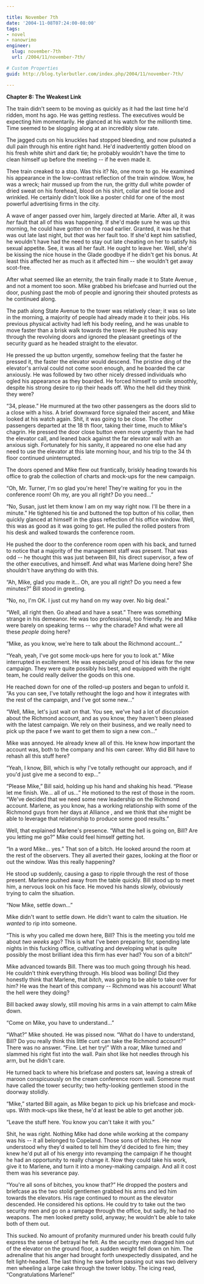 ```yaml
---

title: November 7th
date: '2004-11-08T07:24:00-08:00'
tags:
- novel
- nanowrimo
engineer:
  slug: november-7th
  url: /2004/11/november-7th/

# Custom Properties
guid: http://blog.tylerbutler.com/index.php/2004/11/november-7th/

---
```


**Chapter 8: The Weakest Link**

The train didn't seem to be moving as quickly as it had the last time he'd
ridden, mont hs ago. He was getting restless. The executives would be
expecting him momentarily. He glanced at his watch for the millionth time.
Time seemed to be slogging along at an incredibly slow rate.

The jagged cuts on his knuckles had stopped bleeding, and now pulsated a
dull pain through his entire right hand. He'd inadvertently gotten blood on
his fresh white shirt and dark tie; he probably wouldn't have the time to
clean himself up before the meeting -- if he even made it.

Thee train creaked to a stop. Was this it? No, one more to go. He examined
his appearance in the low-contrast reflection of the train window. Wow, he was
a wreck; hair mussed up from the run, the gritty dull white powder of dried
sweat on his forehead, blood on his shirt, collar and tie loose and wrinkled.
He certainly didn't look like a poster child for one of the most powerful
advertising firms in the city.

A wave of anger passed over him, largely directed at Marie. After all, it
was _her_ fault that all of this was happening. If she'd made sure he was up
this morning, he could have gotten on the road earlier. Granted, it was he
that was out late last night, but _that_ was her fault too. If she'd kept him
satisfied, he wouldn't have had the need to stay out late cheating on her to
satisfy his sexual appetite. See, it was all her fault. He ought to leave her.
Well, she'd be kissing the nice house in the Glade goodbye if he didn't get
his bonus. At least this affected her as much as it affected him -- she
wouldn't get away scot-free.

After what seemed like an eternity, the train finally made it to State
Avenue , and not a moment too soon. Mike grabbed his briefcase and hurried out
the door, pushing past the mob of people and ignoring their shouted protests
as he continued along.

The path along State Avenue to the tower was relatively clear; it was so
late in the morning, a majority of people had already made it to their jobs.
His previous physical activity had left his body reeling, and he was unable to
move faster than a brisk walk towards the tower. He pushed his way through the
revolving doors and ignored the pleasant greetings of the security guard as he
headed straight to the elevator.

He pressed the up button urgently, somehow feeling that the faster he
pressed it, the faster the elevator would descend. The pristine ding of the
elevator's arrival could not come soon enough, and he boarded the car
anxiously. He was followed by two other nicely dressed individuals who ogled
his appearance as they boarded. He forced himself to smile smoothly, despite
his strong desire to rip their heads off. Who the hell did they think they
were?

“34, please.” He murmured at the two other passengers as the doors slid to a
close with a hiss. A brief downward force signaled their ascent, and Mike
looked at his watch again. Shit, it was going to be close. The other
passengers departed at the 18 th floor, taking their time, much to Mike's
chagrin. He pressed the door close button even more urgently than he had the
elevator call, and leaned back against the far elevator wall with an anxious
sigh. Fortunately for his sanity, it appeared no one else had any need to use
the elevator at this late morning hour, and his trip to the 34 th floor
continued uninterrupted.

The doors opened and Mike flew out frantically, briskly heading towards his
office to grab the collection of charts and mock-ups for the new campaign.

“Oh, Mr. Turner, I'm so glad you're here! They're waiting for you in the
conference room! Oh my, are you all right? Do you need...”

“No, Susan, just let them know I am on my way right now. I'll be there in a
minute.” He tightened his tie and buttoned the top button of his collar, then
quickly glanced at himself in the glass reflection of his office window. Well,
this was as good as it was going to get. He pulled the rolled posters from his
desk and walked towards the conference room.

He pushed the door to the conference room open with his back, and turned to
notice that a majority of the management staff was present. That was odd -- he
thought this was just between Bill, his direct supervisor, a few of the other
executives, and himself. And what was Marlene doing here? She shouldn't have
anything do with this.

“Ah, Mike, glad you made it... Oh, are you all right? Do you need a few
minutes?” Bill stood in greeting.

“No, no, I'm OK. I just cut my hand on my way over. No big deal.”

“Well, all right then. Go ahead and have a seat.” There was something
strange in his demeanor. He was too professional, too friendly. He and Mike
were barely on speaking terms -- why the charade? And what were all these
_people_ doing here?

“Mike, as you know, we're here to talk about the Richmond account...”

“Yeah, yeah, I've got some mock-ups here for you to look at.” Mike
interrupted in excitement. He was especially proud of his ideas for the new
campaign. They were quite possibly his best, and equipped with the right team,
he could really deliver the goods on this one.

He reached down for one of the rolled-up posters and began to unfold it. “As
you can see, I've totally rethought the logo and how it integrates with the
rest of the campaign, and I've got some new...”

“Well, Mike, let's just wait on that. You see, we've had a lot of discussion
about the Richmond account, and as you know, they haven't been pleased with
the latest campaign. We rely on their business, and we really need to pick up
the pace f we want to get them to sign a new con...”

Mike was annoyed. He already knew all of this. He knew how important the
account was, both to the company and his own career. Why did Bill have to
rehash all this stuff here?

“Yeah, I know, Bill, which is why I've totally rethought our approach, and
if you'd just give me a second to exp...”

“Please Mike,” Bill said, holding up his hand and shaking his head. “Please
let me finish. We... all of us...” He motioned to the rest of those in the
room. “We've decided that we need some new leadership on the Richmond account.
Marlene, as you know, has a working relationship with some of the Richmond
guys from her days at Alliance , and we think that she might be able to
leverage that relationship to produce some good results.”

Well, that explained Marlene's presence. “What the hell is going on, Bill?
Are you letting me go?” Mike could feel himself getting hot.

“In a word Mike... yes.” That son of a bitch. He looked around the room at
the rest of the observers. They all averted their gazes, looking at the floor
or out the window. Was this really happening?

He stood up suddenly, causing a gasp to ripple through the rest of those
present. Marlene pushed away from the table quickly. Bill stood up to meet
him, a nervous look on his face. He moved his hands slowly, obviously trying
to calm the situation.

“Now Mike, settle down...”

Mike didn't want to settle down. He didn't want to calm the situation. He
_wanted_ to rip into someone.

“This is why you called me down here, Bill? This is the meeting you told me
about _two weeks_ ago? This is what I've been preparing for, spending late
nights in this fucking office, cultivating and developing what is quite
possibly the most brilliant idea this firm has ever had? You son of a bitch!”

Mike advanced towards Bill. There was too much going through his head. He
couldn't think everything through. His blood was boiling! Did they honestly
think that Marlene, that _bitch_, was going to be able to take over for him?
He was the heart of this company -- Richmond was his account! What the hell
were they doing?

Bill backed away slowly, still moving his arms in a vain attempt to calm
Mike down.

“Come on Mike, you have to understand...”

“What?” Mike shouted. He was pissed now. “What do I have to understand,
Bill? Do you really think this little cunt can take the Richmond account?”
There was no answer. “Fine. Let her try!” With a roar, Mike turned and slammed
his right fist into the wall. Pain shot like hot needles through his arm, but
he didn't care.

He turned back to where his briefcase and posters sat, leaving a streak of
maroon conspicuously on the cream conference room wall. Someone must have
called the tower security; two hefty-looking gentlemen stood in the doorway
stolidly.

“Mike,” started Bill again, as Mike began to pick up his briefcase and mock-
ups. With mock-ups like these, he'd at least be able to get another job.

“Leave the stuff here. You know you can't take it with you.”

Shit, he was right. Nothing Mike had done while working at the company was
his -- it all belonged to Copeland. Those sons of bitches. He now understood
why they'd waited to tell him they'd decided to fire him; they knew he'd put
all of his energy into revamping the campaign if he thought he had an
opportunity to really change it. Now they could take his work, give it to
Marlene, and turn it into a money-making campaign. And all it cost them was
his severance pay.

“You're all sons of bitches, you know that?” He dropped the posters and
briefcase as the two stolid gentlemen grabbed his arms and led him towards the
elevators. His rage continued to mount as the elevator descended. He
considered his options. He could try to take out the two security men and go
on a rampage through the office, but sadly, he had no weapons. The men looked
pretty solid, anyway; he wouldn't be able to take both of them out.

This sucked. No amount of profanity murmured under his breath could fully
express the sense of betrayal he felt. As the security men dragged him out of
the elevator on the ground floor, a sudden weight fell down on him. The
adrenaline that his anger had brought forth unexpectedly dissipated, and he
felt light-headed. The last thing he saw before passing out was two delivery
men wheeling a large cake through the tower lobby. The icing read,
“Congratulations Marlene!”

